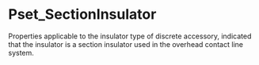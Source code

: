# Pset_SectionInsulator

Properties applicable to the insulator type of discrete accessory, indicated that the insulator is a section insulator used in the overhead contact line system.<!-- end of definition -->
